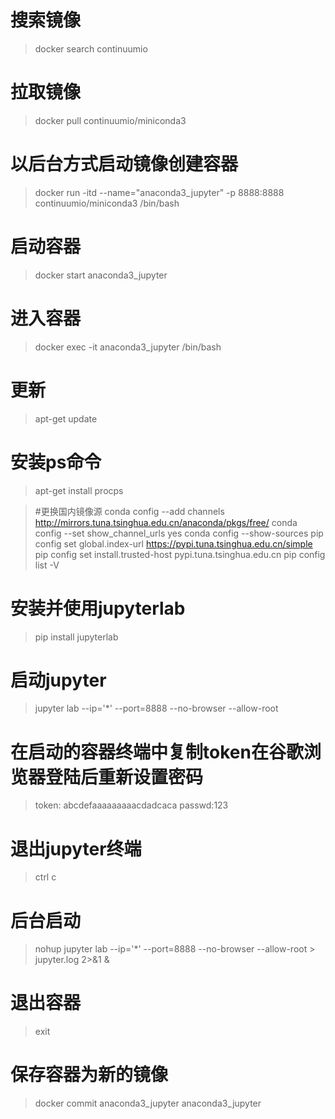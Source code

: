 # 搜索镜像

> docker search continuumio

# 拉取镜像

> docker pull continuumio/miniconda3

# 以后台方式启动镜像创建容器

> docker run -itd --name="anaconda3_jupyter"  -p 8888:8888 continuumio/miniconda3 /bin/bash

# 启动容器

> docker start anaconda3_jupyter

# 进入容器

> docker exec -it anaconda3_jupyter /bin/bash

# 更新

> apt-get update

# 安装ps命令

> apt-get install procps

> #更换国内镜像源
> conda config --add channels  http://mirrors.tuna.tsinghua.edu.cn/anaconda/pkgs/free/
> conda config --set show_channel_urls yes
> conda config --show-sources
> pip config set global.index-url https://pypi.tuna.tsinghua.edu.cn/simple
> pip config set install.trusted-host pypi.tuna.tsinghua.edu.cn
> pip config list -V

# 安装并使用jupyterlab

> pip install jupyterlab

# 启动jupyter

> jupyter lab --ip='*' --port=8888 --no-browser --allow-root

# 在启动的容器终端中复制token在谷歌浏览器登陆后重新设置密码

> token: abcdefaaaaaaaaacdadcaca
> passwd:123

# 退出jupyter终端

> ctrl c

# 后台启动

> nohup jupyter lab --ip='*' --port=8888 --no-browser --allow-root > jupyter.log 2>&1 &

# 退出容器

> exit

# 保存容器为新的镜像

> docker commit anaconda3_jupyter anaconda3_jupyter
